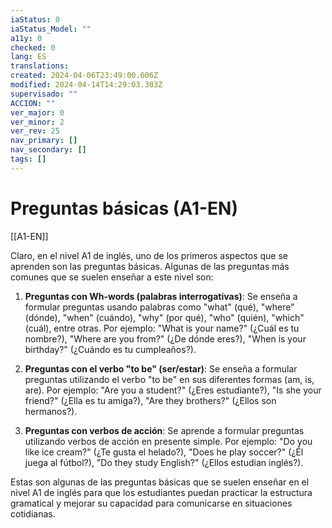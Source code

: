 ```yaml
---
iaStatus: 0
iaStatus_Model: ""
a11y: 0
checked: 0
lang: ES
translations: 
created: 2024-04-06T23:49:00.606Z
modified: 2024-04-14T14:29:03.303Z
supervisado: ""
ACCION: ""
ver_major: 0
ver_minor: 2
ver_rev: 25
nav_primary: []
nav_secondary: []
tags: []
---
```

# Preguntas básicas (A1-EN)

[[A1-EN]]

Claro, en el nivel A1 de inglés, uno de los primeros aspectos que se aprenden son las preguntas básicas. Algunas de las preguntas más comunes que se suelen enseñar a este nivel son:

1. **Preguntas con Wh-words (palabras interrogativas)**: Se enseña a formular preguntas usando palabras como "what" (qué), "where" (dónde), "when" (cuándo), "why" (por qué), "who" (quién), "which" (cuál), entre otras. Por ejemplo: "What is your name?" (¿Cuál es tu nombre?), "Where are you from?" (¿De dónde eres?), "When is your birthday?" (¿Cuándo es tu cumpleaños?).

2. **Preguntas con el verbo "to be" (ser/estar)**: Se enseña a formular preguntas utilizando el verbo "to be" en sus diferentes formas (am, is, are). Por ejemplo: "Are you a student?" (¿Eres estudiante?), "Is she your friend?" (¿Ella es tu amiga?), "Are they brothers?" (¿Ellos son hermanos?).

3. **Preguntas con verbos de acción**: Se aprende a formular preguntas utilizando verbos de acción en presente simple. Por ejemplo: "Do you like ice cream?" (¿Te gusta el helado?), "Does he play soccer?" (¿Él juega al fútbol?), "Do they study English?" (¿Ellos estudian inglés?).

Estas son algunas de las preguntas básicas que se suelen enseñar en el nivel A1 de inglés para que los estudiantes puedan practicar la estructura gramatical y mejorar su capacidad para comunicarse en situaciones cotidianas.
